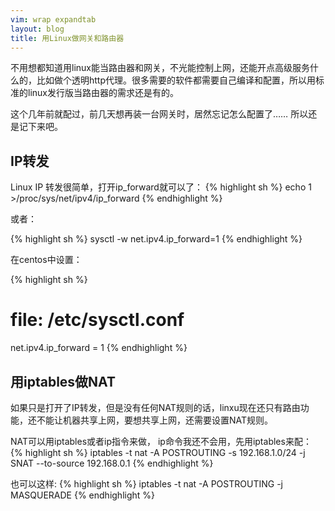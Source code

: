 ```yaml
---
vim: wrap expandtab
layout: blog
title: 用Linux做网关和路由器
---
```


不用想都知道用linux能当路由器和网关，不光能控制上网，还能开点高级服务什么的，比如做个透明http代理。很多需要的软件都需要自己编译和配置，所以用标准的linux发行版当路由器的需求还是有的。

这个几年前就配过，前几天想再装一台网关时，居然忘记怎么配置了…… 所以还是记下来吧。

## IP转发
Linux IP 转发很简单，打开ip_forward就可以了：
{% highlight sh %}
echo 1 >/proc/sys/net/ipv4/ip_forward
{% endhighlight %}

或者：

{% highlight sh %}
sysctl -w net.ipv4.ip_forward=1
{% endhighlight %}

在centos中设置：

{% highlight sh %}
# file: /etc/sysctl.conf
net.ipv4.ip_forward = 1
{% endhighlight %}


## 用iptables做NAT
如果只是打开了IP转发，但是没有任何NAT规则的话，linxu现在还只有路由功能，还不能让机器共享上网，要想共享上网，还需要设置NAT规则。

NAT可以用iptables或者ip指令来做， ip命令我还不会用，先用iptables来配：
{% highlight sh %}
iptables -t nat -A POSTROUTING -s 192.168.1.0/24 -j SNAT --to-source 192.168.0.1
{% endhighlight %}

也可以这样:
{% highlight sh %}
iptables -t nat -A POSTROUTING -j MASQUERADE
{% endhighlight %}
